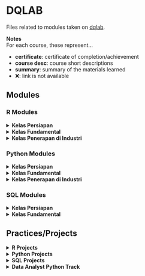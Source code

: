# DQLAB
Files related to modules taken on [dqlab](https://dqlab.id/).

**Notes** <br>
For each course, these represent...
* **certificate**: certificate of completion/achievement
* **course desc**: course short descriptions
* **summary**: summary of the materials learned
* ❌: link is not available


## Modules
### R Modules
<details>
<summary> <b> Kelas Persiapan </b> </summary>
<ul>
  <li>
    [<a href="https://academy.dqlab.id/certificate/pdf/DQLABBGINRSBQSJS" target="_blank" rel="noopener"> certificate </a>]
    [<a href="https://academy.dqlab.id/Certificate_check/result/DQLABBGINRSBQSJS#mycertificate" target="_blank" rel="noopener"> course short descriptions </a>]
    [<a href=""> summary❌ </a>]
    Introduction to Data Science with R
  </li>
  <li>
    [<a href="https://academy.dqlab.id/certificate/pdf/DQLABINTR1AUSVER" target="_blank" rel="noopener"> certificate </a>]
    [<a href="https://academy.dqlab.id/Certificate_check/result/DQLABINTR1AUSVER/NONTRACK#mycertificate" target="_blank" rel="noopener"> course short descriptions </a>]
    [<a href=""> summary❌ </a>]
    R Fundamental for Data Science
  </li>
</ul>
</details>


<details>
<summary> <b> Kelas Fundamental </b> </summary>
<ul>
 <li>
    [<a href="https://academy.dqlab.id/certificate/pdf/DQLABINTS1TMINCQ" target="_blank" rel="noopener"> certificate </a>]
    [<a href="https://academy.dqlab.id/Certificate_check/result/DQLABINTS1TMINCQ#mycertificate" target="_blank" rel="noopener"> course short descriptions </a>]
    [<a href=""> summary❌ </a>]
    Statistics using R for Data Science
  </li>
  <li>
    [<a href="https://academy.dqlab.id/certificate/pdf/DQLABDTWR1TNCNQN" target="_blank" rel="noopener"> certificate </a>]
    [<a href="https://academy.dqlab.id/Certificate_check/result/DQLABDTWR1TNCNQN#mycertificate" target="_blank" rel="noopener"> course short descriptions </a>]
    [<a href=""> summary❌ </a>]
    Data Preparation in Data Science using R
  </li>
  <li>
    [<a href="https://academy.dqlab.id/certificate/pdf/DQLABDTVISEUIEDL" target="_blank" rel="noopener"> certificate </a>]
    [<a href="https://academy.dqlab.id/Certificate_check/result/DQLABDTVISEUIEDL#mycertificate" target="_blank" rel="noopener"> course short descriptions </a>]
    [<a href=""> summary❌ </a>]
    Data Visualization in Data Science using R
  </li>
  <li>
    [<a href="https://academy.dqlab.id/certificate/pdf/DQLABINTR1KMSMRD" target="_blank" rel="noopener"> certificate </a>]
    [<a href="https://academy.dqlab.id/Certificate_check/result/DQLABINTR1KMSMRD#mycertificate" target="_blank" rel="noopener"> course short descriptions </a>]
    [<a href=""> summary❌ </a>]
    Fundamental Data Visualization using R
  </li>
  <li>
    [<a href="https://academy.dqlab.id/certificate/pdf/DQLABAPL4WKNCLV" target="_blank" rel="noopener"> certificate </a>]
    [<a href="https://academy.dqlab.id/Certificate_check/result/DQLABAPL4WKNCLV#mycertificate" target="_blank" rel="noopener"> course short descriptions </a>]
    [<a href=""> summary❌ </a>]
    Advanced Data Visualization with ggplot2 using R
  </li>
  <li>
    [<a href="https://academy.dqlab.id/certificate/pdf/DQLABMMRL1VKGQQB" target="_blank" rel="noopener"> certificate </a>]
    [<a href="https://academy.dqlab.id/Certificate_check/result/DQLABMMRL1VKGQQB#mycertificate" target="_blank" rel="noopener"> course short descriptions </a>]
    [<a href=""> summary❌ </a>]
    Mengenal Model Regresi Linear dengan R
  </li>
  <li>
    [<a href="https://academy.dqlab.id/certificate/pdf/DQLABRFDPPOCRGN" target="_blank" rel="noopener"> certificate </a>]
    [<a href="https://academy.dqlab.id/Certificate_check/result/DQLABRFDPPOCRGN#mycertificate" target="_blank" rel="noopener"> course short descriptions </a>]
    [<a href=""> summary❌ </a>]
    R for Data Professional - Part 1
  </li> 
  <li>
    [<a href="https://academy.dqlab.id/certificate/pdf/DQLABRFDPSQIODP" target="_blank" rel="noopener"> certificate </a>]
    [<a href="https://academy.dqlab.id/Certificate_check/result/DQLABRFDPSQIODP#mycertificate" target="_blank" rel="noopener"> course short descriptions </a>]
    [<a href=""> summary❌ </a>]
    R for Data Professional - Part 2
  </li>  
  <li>
    [<a href="https://academy.dqlab.id/certificate/pdf/DQLABRFDPJGSVPR" target="_blank" rel="noopener"> certificate </a>]
    [<a href="https://academy.dqlab.id/Certificate_check/result/DQLABRFDPJGSVPR#mycertificate" target="_blank" rel="noopener"> course short descriptions </a>]
    [<a href=""> summary❌ </a>]
    R for Data Professional - Part 3
  </li>
  <li>
    [<a href="https://academy.dqlab.id/certificate/pdf/DQLABBDDTRNGIWFV" target="_blank" rel="noopener"> certificate </a>]
    [<a href="https://academy.dqlab.id/Certificate_check/result/DQLABBDDTRNGIWFV#mycertificate" target="_blank" rel="noopener"> course short descriptions </a>]
    [<a href=""> summary❌ </a>]
    Bekerja dengan Data Teks pada R
  </li>
</ul>
</details>

<details>
<summary> <b> Kelas Penerapan di Industri </b> </summary>
<ul>
  <li>
    [<a href="https://academy.dqlab.id/certificate/pdf/DQLABMLFCRFOIDHB" target="_blank" rel="noopener"> certificate </a>]
    [<a href="https://academy.dqlab.id/Certificate_check/result/DQLABMLFCRFOIDHB#mycertificate" target="_blank" rel="noopener"> course short descriptions </a>]
    [<a href=""> summary❌ </a>]
    Data Science in Finance: Credit Risk Analysis
  </li>
  <li>
    [<a href="https://academy.dqlab.id/certificate/pdf/DQLABMLMBAHNIJWO" target="_blank" rel="noopener"> certificate </a>]
    [<a href="https://academy.dqlab.id/Certificate_check/result/DQLABMLMBAHNIJWO#mycertificate" target="_blank" rel="noopener"> course short descriptions </a>]
    [<a href=""> summary❌ </a>]
    Data Science in Retail: Market Basket Analysis
  </li>
  <li>
    [<a href="https://academy.dqlab.id/certificate/pdf/DQLABMLMKTHRGQBF" target="_blank" rel="noopener"> certificate </a>]
    [<a href="https://academy.dqlab.id/Certificate_check/result/DQLABMLMKTHRGQBF#mycertificate" target="_blank" rel="noopener"> course short descriptions </a>]
    [<a href=""> summary❌ </a>]
    Data Science in Marketing: Customer Segmentation
  </li>
  <li>
    [<a href="https://academy.dqlab.id/certificate/pdf/DQLABPCADRRGPTIW" target="_blank" rel="noopener"> certificate </a>]
    [<a href="https://academy.dqlab.id/Certificate_check/result/DQLABPCADRRGPTIW#mycertificate" target="_blank" rel="noopener"> course short descriptions </a>]
    [<a href=""> summary❌ </a>]
    Data Science in Finance: Dimension Reduction
  </li>
  <li>
    [<a href="https://academy.dqlab.id/certificate/pdf/DQLABAPL3GLNRPG" target="_blank" rel="noopener"> certificate </a>]
    [<a href="https://academy.dqlab.id/Certificate_check/result/DQLABAPL3GLNRPG#mycertificate" target="_blank" rel="noopener"> course short descriptions </a>]
    [<a href=""> summary❌ </a>]
    Analisis Data COVID19 di Indonesia
  </li>
  <li>
    [<a href="https://academy.dqlab.id/certificate/pdf/DQLABDSSR1IGTHNP" target="_blank" rel="noopener"> certificate </a>]
    [<a href="https://academy.dqlab.id/Certificate_check/result/DQLABDSSR1IGTHNP#mycertificate" target="_blank" rel="noopener"> course short descriptions </a>]
    [<a href=""> summary❌ </a>]
    A Walk Into Sensory Science
  </li>
  <li>
    [<a href="https://academy.dqlab.id/certificate/pdf/DQLABPEDTRPKGTSD" target="_blank" rel="noopener"> certificate </a>]
    [<a href="https://academy.dqlab.id/Certificate_check/result/DQLABPEDTRPKGTSD#mycertificate" target="_blank" rel="noopener"> course short descriptions </a>]
    [<a href=""> summary❌ </a>]
    Project: Eksplorasi Data Ritel menggunakan R
  </li>
</ul>
</details>


### Python Modules
<details>
<summary> <b> Kelas Persiapan </b> </summary>
<ul>
  <li>
    [<a href="https://academy.dqlab.id/certificate/pdf/DQLABINTP1OJHMGW" target="_blank" rel="noopener"> certificate </a>]
    [<a href="https://academy.dqlab.id/Certificate_check/result/DQLABINTP1OJHMGW#mycertificate" target="_blank" rel="noopener"> course short descriptions </a>]
    [<a href="https://nitrataripin.medium.com/introduction-to-data-science-with-python-4cfd6e13bea0"> summary </a>]
    ✔️ Introduction to Data Science with Python
  </li>
  <li>
    [<a href="https://academy.dqlab.id/certificate/pdf/DQLABINTP1NTJUSM" target="_blank" rel="noopener"> certificate </a>]
    [<a href="https://academy.dqlab.id/Certificate_check/result/DQLABINTP1NTJUSM#mycertificate" target="_blank" rel="noopener"> course short descriptions </a>]
    [<a href="https://nitrataripin.medium.com/python-fundamental-for-data-science-4ee83450f309"> summary </a>]
    ✔️ Python Fundamental for Data Science
  </li>
</ul>
</details>

<details>
<summary> <b> Kelas Fundamental </b> </summary>
<ul>  
  <li>
    [<a href="https://academy.dqlab.id/certificate/pdf/DQLABDTWP1CFNFPD" target="_blank" rel="noopener"> certificate </a>]
    [<a href="https://academy.dqlab.id/Certificate_check/result/DQLABDTWP1CFNFPD#mycertificate" target="_blank" rel="noopener"> course short descriptions </a>]
    [<a href="https://nitrataripin.medium.com/data-wrangling-python-569f8540f4cd"> summary </a>]
    ✔️ Data Wrangling Python
  </li>
  <li>
    [<a href="https://academy.dqlab.id/certificate/pdf/DQLABINTP1FOHWVB" target="_blank" rel="noopener"> certificate </a>]
    [<a href="https://academy.dqlab.id/Certificate_check/result/DQLABINTP1FOHWVB#mycertificate" target="_blank" rel="noopener"> course short descriptions </a>]
    [<a href=""> summary ❌ </a>]
    Python for Data Professional Beginner - Part 1
  </li>
  <li>
    [<a href="https://academy.dqlab.id/certificate/pdf/DQLABINTP1TTWBQF" target="_blank" rel="noopener"> certificate </a>]
    [<a href="https://academy.dqlab.id/Certificate_check/result/DQLABINTP1TTWBQF#mycertificate" target="_blank" rel="noopener"> course short descriptions </a>]
    [<a href=""> summary ❌ </a>]
    Python for Data Professional Beginner - Part 2
  </li>
  <li>
    [<a href="https://academy.dqlab.id/certificate/pdf/DQLABINTP1CGKUNH" target="_blank" rel="noopener"> certificate </a>]
    [<a href="https://academy.dqlab.id/Certificate_check/result/DQLABINTP1CGKUNH#mycertificate" target="_blank" rel="noopener"> course short descriptions </a>]
    [<a href=""> summary❌ </a>]
    Python for Data Professional Beginner - Part 3
  </li>
  <li>
    [<a href="https://academy.dqlab.id/certificate/pdf/DQLABINTP1VFQLVO" target="_blank" rel="noopener"> certificate </a>]
    [<a href="https://academy.dqlab.id/Certificate_check/result/DQLABINTP1VFQLVO#mycertificate" target="_blank" rel="noopener"> course short descriptions </a>]
    [<a href=""> summary❌ </a>]
    Exploratory Data Analysis with Python for Beginner
  </li>
  <li>
    [<a href="https://academy.dqlab.id/certificate/pdf/DQLABDTWP1JSMAFH" target="_blank" rel="noopener"> certificate </a>]
    [<a href="https://academy.dqlab.id/Certificate_check/result/DQLABDTWP1JSMAFH#mycertificate" target="_blank" rel="noopener"> course short descriptions </a>]
    [<a href=""> summary❌ </a>]
    Data Visualization with Python Matplotlib for Beginner - Part 1
  </li>
  <li>
    [<a href="https://academy.dqlab.id/certificate/pdf/DQLABINTP1KNBEQH" target="_blank" rel="noopener"> certificate </a>]
    [<a href="https://academy.dqlab.id/Certificate_check/result/DQLABINTP1KNBEQH#mycertificate" target="_blank" rel="noopener"> course short descriptions </a>]
    [<a href=""> summary❌ </a>]
    Data Visualization with Python Matplotlib for Beginner - Part 2
  </li>
  <li>
    [<a href="https://academy.dqlab.id/certificate/pdf/DQLABDVIZ2ETFQUB" target="_blank" rel="noopener"> certificate </a>]
    [<a href="https://academy.dqlab.id/Certificate_check/result/DQLABDVIZ2ETFQUB#mycertificate" target="_blank" rel="noopener"> course short descriptions </a>]
    [<a href=""> summary❌ </a>]
    Data Quality with Python for Beginner
  </li>
  <li>
    [<a href="https://academy.dqlab.id/certificate/pdf/DQLABDVIZ2GEMAER" target="_blank" rel="noopener"> certificate </a>]	[<a href="https://academy.dqlab.id/Certificate_check/result/DQLABDVIZ2GEMAER#mycertificate" target="_blank" rel="noopener"> course short descriptions </a>]
    [<a href=""> summary❌ </a>]
    Machine Learning With Python for Beginner
  </li>
  <li>
    [<a href="https://academy.dqlab.id/certificate/pdf/DQLABINTP1AMNSKC" target="_blank" rel="noopener"> certificate </a>]	[<a href="https://academy.dqlab.id/Certificate_check/result/DQLABINTP1AMNSKC#mycertificate" target="_blank" rel="noopener"> course short descriptions </a>]
    [<a href=""> summary❌ </a>]
    Fundamental Data Visualization with Python
  </li>
  <li>
    [<a href="https://academy.dqlab.id/certificate/pdf/DQLABINTP1VIOILN" target="_blank" rel="noopener"> certificate </a>]	[<a href="https://academy.dqlab.id/Certificate_check/result/DQLABINTP1VIOILN#mycertificate" target="_blank" rel="noopener"> course short descriptions </a>]
    [<a href=""> summary❌ </a>]
    Data Manipulation with Pandas - Part 1
  </li>
  <li>
    [<a href="https://academy.dqlab.id/certificate/pdf/DQLABINTP1NDJDND" target="_blank" rel="noopener"> certificate </a>]	[<a href="https://academy.dqlab.id/Certificate_check/result/DQLABINTP1NDJDND#mycertificate" target="_blank" rel="noopener"> course short descriptions </a>]
    [<a href=""> summary❌ </a>]
    Data Manipulation with Pandas - Part 2
  </li>
  <li>
    [<a href="https://academy.dqlab.id/certificate/pdf/DQLABDVPP9FERMRO" target="_blank" rel="noopener"> certificate </a>]	[<a href="https://academy.dqlab.id/Certificate_check/result/DQLABDVPP9FERMRO#mycertificate" target="_blank" rel="noopener"> course short descriptions </a>]
    [<a href=""> summary❌ </a>]
    Data Visualization using Plotnine
  </li>
  <li>
    [<a href="https://academy.dqlab.id/certificate/pdf/DQLABSWP1%20RDIRRE" target="_blank" rel="noopener"> certificate </a>]	[<a href="https://academy.dqlab.id/Certificate_check/result/DQLABSWP1 RDIRRE#mycertificate" target="_blank" rel="noopener"> course short descriptions </a>]
    [<a href=""> summary❌ </a>]
    Statistic using Python for Data Science - Part 1
  </li>
  <li>
    [<a href="https://academy.dqlab.id/certificate/pdf/DQLABSWP1%20RDPJOM" target="_blank" rel="noopener"> certificate </a>]	[<a href="https://academy.dqlab.id/Certificate_check/result/DQLABSWP1 RDPJOM#mycertificate" target="_blank" rel="noopener"> course short descriptions </a>]
    [<a href=""> summary❌ </a>]
    Statistic using Python for Data Science - Part 2
  </li>  
  <li>
    [<a href="https://academy.dqlab.id/certificate/pdf/DQLABPDSP1UAFKOG" target="_blank" rel="noopener"> certificate </a>]	[<a href="https://academy.dqlab.id/Certificate_check/result/DQLABPDSP1UAFKOG#mycertificate" target="_blank" rel="noopener"> course short descriptions </a>]
    [<a href=""> summary❌ </a>]
    Populasi dan Sampel
  </li>
  <li>
    [<a href="https://academy.dqlab.id/certificate/pdf/DQLABJDPS1WVGGJB" target="_blank" rel="noopener"> certificate </a>]	[<a href="https://academy.dqlab.id/Certificate_check/result/DQLABJDPS1WVGGJB#mycertificate" target="_blank" rel="noopener"> course short descriptions </a>]
    [<a href=""> summary❌ </a>]
    Jenis Data pada Statistik
  </li>
  <li>
    [<a href="https://academy.dqlab.id/certificate/pdf/DQLABMDNP1CFJAMQ" target="_blank" rel="noopener"> certificate </a>]	[<a href="https://academy.dqlab.id/Certificate_check/result/DQLABMDNP1CFJAMQ#mycertificate" target="_blank" rel="noopener"> course short descriptions </a>]
    [<a href=""> summary❌ </a>]
    Mengenal Distribusi Normal dengan Python
  </li>
  <li>
    [<a href="https://academy.dqlab.id/certificate/pdf/DQLABUDVP1VMWJDK" target="_blank" rel="noopener"> certificate </a>]	[<a href="https://academy.dqlab.id/Certificate_check/result/DQLABUDVP1VMWJDK#mycertificate" target="_blank" rel="noopener"> course short descriptions </a>]
    [<a href=""> summary❌ </a>]
    Ukuran Data: Variasi
  </li>
  <li>
    [<a href="https://academy.dqlab.id/certificate/pdf/DQLABUDVP1GUWTLO" target="_blank" rel="noopener"> certificate </a>]	[<a href="https://academy.dqlab.id/Certificate_check/result/DQLABUDVP1GUWTLO#mycertificate" target="_blank" rel="noopener"> course short descriptions </a>]
    [<a href=""> summary❌ </a>]
    Ukuran Data: Pemusatan
  </li>
  <li>
    [<a href="https://academy.dqlab.id/certificate/pdf/DQLABMVDS1NPRUSM" target="_blank" rel="noopener"> certificate </a>]	[<a href="https://academy.dqlab.id/Certificate_check/result/DQLABMVDS1NPRUSM#mycertificate" target="_blank" rel="noopener"> course short descriptions </a>]
    [<a href=""> summary❌ </a>]
    Mengenal Visualisasi Data Statistik
  </li>
  <li>
    [<a href="https://academy.dqlab.id/certificate/pdf/DQLABMDNP1CDCSLS" target="_blank" rel="noopener"> certificate </a>]	[<a href="https://academy.dqlab.id/Certificate_check/result/DQLABMDNP1CDCSLS#mycertificate" target="_blank" rel="noopener"> course short descriptions </a>]
    [<a href=""> summary❌ </a>]
    Mengenal Model Regresi Linear Pada Python
  </li>
  <li>
    [<a href="https://academy.dqlab.id/certificate/pdf/DQLABDTLRPTAOPKN" target="_blank" rel="noopener"> certificate </a>]	[<a href="https://academy.dqlab.id/Certificate_check/result/DQLABDTLRPTAOPKN#mycertificate" target="_blank" rel="noopener"> course short descriptions </a>]
    [<a href=""> summary❌ </a>]
    Mengolah Data Teks Unstructured dengan REGEX pada Python
  </li>
  <li>
    [<a href="https://academy.dqlab.id/certificate/pdf/DQLABSDVP1NWABHR" target="_blank" rel="noopener"> certificate </a>]	[<a href="https://academy.dqlab.id/Certificate_check/result/DQLABSDVP1NWABHR#mycertificate" target="_blank" rel="noopener"> course short descriptions </a>]
    [<a href=""> summary❌ </a>]
    Pengantar Storytelling dengan Visualisasi menggunakan Python
  </li>
  <li>
    [<a href="https://academy.dqlab.id/certificate/pdf/DQLABBC1GSANDS" target="_blank" rel="noopener"> certificate </a>]	[<a href="https://academy.dqlab.id/Certificate_check/result/DQLABBC1GSANDS#mycertificate" target="_blank" rel="noopener"> course short descriptions </a>]
    [<a href=""> summary❌ </a>]
    Binary Classification
  </li>
  <li>
    [<a href="https://academy.dqlab.id/certificate/pdf/DQLABIDTC1UMEFTO" target="_blank" rel="noopener"> certificate </a>]	[<a href="https://academy.dqlab.id/Certificate_check/result/DQLABIDTC1UMEFTO#mycertificate" target="_blank" rel="noopener"> course short descriptions </a>]
    [<a href=""> summary❌ </a>]
    Implementasi Decision Tree dengan CART
  </li>
  <li>
    [<a href="https://academy.dqlab.id/certificate/pdf/DQLABMLAK1OKQVJN" target="_blank" rel="noopener"> certificate </a>]	[<a href="https://academy.dqlab.id/Certificate_check/result/DQLABMLAK1OKQVJN#mycertificate" target="_blank" rel="noopener"> course short descriptions </a>]
    [<a href=""> summary❌ </a>]
    Machine Learning: Algoritma K-Means dengan Python
  </li>
  <li>
    [<a href="https://academy.dqlab.id/certificate/pdf/DQLABIDTC1PWARJW" target="_blank" rel="noopener"> certificate </a>]	[<a href="https://academy.dqlab.id/Certificate_check/result/DQLABIDTC1PWARJW#mycertificate" target="_blank" rel="noopener"> course short descriptions </a>]
    [<a href=""> summary❌ </a>]
    Metrik Penting pada Algoritma CART
  </li>
  <li>
    [<a href="https://academy.dqlab.id/certificate/pdf/DQLABMRF1JLSMDA" target="_blank" rel="noopener"> certificate </a>]	[<a href="https://academy.dqlab.id/Certificate_check/result/DQLABMRF1JLSMDA#mycertificate" target="_blank" rel="noopener"> course short descriptions </a>]
    [<a href=""> summary❌ </a>]
    Metrik Penting pada Algoritma Random Forest
  </li>
  <li>
    [<a href="https://academy.dqlab.id/certificate/pdf/DQLABMC1CVVIJF" target="_blank" rel="noopener"> certificate </a>]	[<a href="https://academy.dqlab.id/Certificate_check/result/DQLABMC1CVVIJF#mycertificate" target="_blank" rel="noopener"> course short descriptions </a>]
    [<a href=""> summary❌ </a>]
    Multiclass Classification dengan Algoritma Multinomial Naive Bayes dan k-Nearest Neighbors
  </li>
  <li>
    [<a href="https://academy.dqlab.id/certificate/pdf/DQLABPMLP1TSVFOD" target="_blank" rel="noopener"> certificate </a>]	[<a href="https://academy.dqlab.id/Certificate_check/result/DQLABPMLP1TSVFOD#mycertificate" target="_blank" rel="noopener"> course short descriptions </a>]
    [<a href=""> summary❌ </a>]
    Pengantar Machine Learning dengan Python
  </li>
  <li>
    [<a href="https://academy.dqlab.id/certificate/pdf/DQLABDSR1LPGVNW" target="_blank" rel="noopener"> certificate </a>]	[<a href="https://academy.dqlab.id/Certificate_check/result/DQLABDSR1LPGVNW#mycertificate" target="_blank" rel="noopener"> course short descriptions </a>]
    [<a href=""> summary❌ </a>]
    Perkenalan Data Scientist dengan Cerita Kasus Retail
  </li>
  <li>
    [<a href="https://academy.dqlab.id/certificate/pdf/DQLABTTSMLGCURTR" target="_blank" rel="noopener"> certificate </a>]	[<a href="https://academy.dqlab.id/Certificate_check/result/DQLABTTSMLGCURTR#mycertificate" target="_blank" rel="noopener"> course short descriptions </a>]
    [<a href=""> summary❌ </a>]
    Training Set dan Testing Set pada Machine Learning
  </li>
  <li>
    [<a href="https://academy.dqlab.id/certificate/pdf/DQLABDTRF1MQUTDE" target="_blank" rel="noopener"> certificate </a>]	[<a href="https://academy.dqlab.id/Certificate_check/result/DQLABDTRF1MQUTDE#mycertificate" target="_blank" rel="noopener"> course short descriptions </a>]
    [<a href=""> summary❌ </a>]
    Implementasi Decision Tree dengan Random Forest
  </li>
  <li>
    [<a href="https://academy.dqlab.id/certificate/pdf/DQLABPACK1JIAIHT" target="_blank" rel="noopener"> certificate </a>]	[<a href="https://academy.dqlab.id/Certificate_check/result/DQLABPACK1JIAIHT#mycertificate" target="_blank" rel="noopener"> course short descriptions </a>]
    [<a href=""> summary❌ </a>]
    Metrik Statistik Penting pada Algoritma Clustering K-Means
  </li>
</ul>
</details>

<details>
<summary> <b> Kelas Penerapan di Industri </b> </summary>
<ul>
  <li>
    [<a href="https://academy.dqlab.id/certificate/pdf/DQLABFATPYSIMFIF" target="_blank" rel="noopener"> certificate </a>]	[<a href="https://academy.dqlab.id/Certificate_check/result/DQLABFATPYSIMFIF#mycertificate" target="_blank" rel="noopener"> course short descriptions </a>]
    [<a href=""> summary❌ </a>]
    Basic Feature Discovering for Machine Learning
  </li>
  <li>
    [<a href="https://academy.dqlab.id/certificate/pdf/DQLABAPL1%20KWEDSR" target="_blank" rel="noopener"> certificate </a>]	[<a href="https://academy.dqlab.id/Certificate_check/result/DQLABAPL1 KWEDSR#mycertificate" target="_blank" rel="noopener"> course short descriptions </a>]
    [<a href=""> summary❌ </a>]
    Data Science in Telco: Data Cleansing
  </li><li>
    [<a href="https://academy.dqlab.id/certificate/pdf/DQLABAPL2%20RJARDR" target="_blank" rel="noopener"> certificate </a>]	[<a href="https://academy.dqlab.id/Certificate_check/result/DQLABAPL2 RJARDR#mycertificate" target="_blank" rel="noopener"> course short descriptions </a>]
    [<a href=""> summary❌ </a>]
    Customer Churn Prediction using Machine Learning
  </li><li>
    [<a href="https://academy.dqlab.id/certificate/pdf/DQLABDVIZ2IIHMBE" target="_blank" rel="noopener"> certificate </a>]	[<a href="https://academy.dqlab.id/Certificate_check/result/DQLABDVIZ2IIHMBE#mycertificate" target="_blank" rel="noopener"> course short descriptions </a>]
    [<a href=""> summary❌ </a>]
    Data Analyst Project: Business Decision Research
  </li><li>
    [<a href="https://academy.dqlab.id/certificate/pdf/DQLABACWP1EIVAUF" target="_blank" rel="noopener"> certificate </a>]	[<a href="https://academy.dqlab.id/Certificate_check/result/DQLABACWP1EIVAUF#mycertificate" target="_blank" rel="noopener"> course short descriptions </a>]
    [<a href=""> summary❌ </a>]
    Eksplorasi dan Analisis Data COVID-19 Indonesia using Python
  </li><li>
    [<a href="https://academy.dqlab.id/certificate/pdf/DQLABDSCS1IRUBSP" target="_blank" rel="noopener"> certificate </a>]	[<a href="https://academy.dqlab.id/Certificate_check/result/DQLABDSCS1IRUBSP#mycertificate" target="_blank" rel="noopener"> course short descriptions </a>]
    [<a href=""> summary❌ </a>]
    Data Science in Marketing : Customer Segmentation with Python - Part 1
  </li><li>
    [<a href="https://academy.dqlab.id/certificate/pdf/DQLABINTP1HHSTOV" target="_blank" rel="noopener"> certificate </a>]	[<a href="https://academy.dqlab.id/Certificate_check/result/DQLABINTP1HHSTOV#mycertificate" target="_blank" rel="noopener"> course short descriptions </a>]
    [<a href=""> summary❌ </a>]
    Data Science Project: Analisis Data COVID19 di Dunia & ASEAN
  </li><li>
    [<a href="https://academy.dqlab.id/certificate/pdf/DQLABDSCS1HRVWDA" target="_blank" rel="noopener"> certificate </a>]	[<a href="https://academy.dqlab.id/Certificate_check/result/DQLABDSCS1HRVWDA#mycertificate" target="_blank" rel="noopener"> course short descriptions </a>]
    [<a href=""> summary❌ </a>]
    Data Science in Marketing : Customer Segmentation with Python - Part 2
  </li>
</ul>
</details>

### SQL Modules
<details>
<summary> <b> Kelas Persiapan </b> </summary>
<ul>
  <li>
    [<a href="https://academy.dqlab.id/certificate/pdf/DQLABSQLT1CQSIWM" target="_blank" rel="noopener"> certificate </a>]
    [<a href="https://academy.dqlab.id/Certificate_check/result/DQLABSQLT1CQSIWM#mycertificate" target="_blank" rel="noopener"> course short descriptions </a>]
    [<a href=""> summary❌ </a>]
    Fundamental SQL with SELECT Statement
  </li>
  <li>
    [<a href="https://academy.dqlab.id/certificate/pdf/DQLABMDTLRBKFFJH" target="_blank" rel="noopener"> certificate </a>]
    [<a href="https://academy.dqlab.id/Certificate_check/result/DQLABMDTLRBKFFJH#mycertificate" target="_blank" rel="noopener"> course short descriptions </a>]
    [<a href=""> summary❌ </a>]
    Mengolah Data Teks Unstructured dengan REGEX pada SQL
  </li>
</ul>
</details>

<details>
<summary> <b> Kelas Fundamental </b> </summary>
<ul>
  <li>
    [<a href="https://academy.dqlab.id/certificate/pdf/DQLABSQLT2ABHDNE" target="_blank" rel="noopener"> certificate </a>]
    [<a href="https://academy.dqlab.id/Certificate_check/result/DQLABSQLT2ABHDNE#mycertificate" target="_blank" rel="noopener"> course short descriptions </a>]
    [<a href=""> summary❌ </a>]
    Fundamental SQL Using FUNCTION and GROUP BY
  </li>
 <li>
    [<a href="https://academy.dqlab.id/certificate/pdf/DQLABSQLT2MRKBUV" target="_blank" rel="noopener"> certificate </a>]
    [<a href="https://academy.dqlab.id/Certificate_check/result/DQLABSQLT2MRKBUV#mycertificate" target="_blank" rel="noopener"> course short descriptions </a>]
    [<a href=""> summary❌ </a>]
    Fundamental SQL Using INNER JOIN and UNION
  </li>
  <li>
    [<a href="https://academy.dqlab.id/certificate/pdf/DQLABFSQL3MLSUOL" target="_blank" rel="noopener"> certificate </a>]
    [<a href="https://academy.dqlab.id/Certificate_check/result/DQLABFSQL3MLSUOL#mycertificate" target="_blank" rel="noopener"> course short descriptions </a>]
    [<a href=""> summary❌ </a>]
    Fundamental SQL Group By and Having
  </li>
  <li>
    [<a href="https://academy.dqlab.id/certificate/pdf/DQLABMDTDSAKRWDO" target="_blank" rel="noopener"> certificate </a>]
    [<a href="https://academy.dqlab.id/Certificate_check/result/DQLABMDTDSAKRWDO#mycertificate" target="_blank" rel="noopener"> course short descriptions </a>]
    [<a href=""> summary❌ </a>]
    Mengolah Data Teks Dasar pada MySQL
  </li>
  <li>
    [<a href="https://academy.dqlab.id/certificate/pdf/DQLABMDTDSCCQVDQ" target="_blank" rel="noopener"> certificate </a>]
    [<a href="https://academy.dqlab.id/Certificate_check/result/DQLABMDTDSCCQVDQ#mycertificate" target="_blank" rel="noopener"> course short descriptions </a>]
    [<a href=""> summary❌ </a>]
    Memanfaatkan Operator Logika di SQL
  </li>
  <li>
    [<a href="https://academy.dqlab.id/certificate/pdf/DQLABMSSQLHRVACV" target="_blank" rel="noopener"> certificate </a>]
    [<a href="https://academy.dqlab.id/Certificate_check/result/DQLABMSSQLHRVACV#mycertificate" target="_blank" rel="noopener"> course short descriptions </a>]
    [<a href=""> summary❌ </a>]
    Menggunakan Subquery pada SQL
  </li>
  <li>
    [<a href="https://academy.dqlab.id/certificate/pdf/DQLABMDTDSHCIAHA" target="_blank" rel="noopener"> certificate </a>]
    [<a href="https://academy.dqlab.id/Certificate_check/result/DQLABMDTDSHCIAHA#mycertificate" target="_blank" rel="noopener"> course short descriptions </a>]
    [<a href=""> summary❌ </a>]
    Mengolah Data Tanggal dan Jam Dasar dengan MySQL
  </li>
  <li>
    [<a href="https://academy.dqlab.id/certificate/pdf/DQLABMDTDSEWLTEI" target="_blank" rel="noopener"> certificate </a>]
    [<a href="https://academy.dqlab.id/Certificate_check/result/DQLABMDTDSEWLTEI#mycertificate" target="_blank" rel="noopener"> course short descriptions </a>]
    [<a href=""> summary❌ </a>]
    Menggunakan ORDER BY untuk Mengurutkan Data
  </li>
</ul>
</details>


## Practices/Projects
<details>
<summary> <b> R Projects </b> </summary>
<ul>
  <li>
    [<a href="https://academy.dqlab.id/certificate/pdf/DQLABPRJCTTNPHVE" target="_blank" rel="noopener"> certificate </a>]
    [<a href="https://academy.dqlab.id/Certificate_check/result/DQLABPRJCTTNPHVE/NONTRACK#mycertificate" target="_blank" rel="noopener"> course short descriptions </a>]
    [<a href=""> summary❌ </a>]
    Project Machine Learning for Retail with R: Product Packaging
  </li>
  <li>
    [<a href="https://academy.dqlab.id/certificate/pdf/DQLABPRJ8JDBLWB" target="_blank" rel="noopener"> certificate </a>]
    [<a href="https://academy.dqlab.id/Certificate_check/result/DQLABPRJ8JDBLWB/NONTRACK#mycertificate" target="_blank" rel="noopener"> course short descriptions </a>]
    [<a href=""> summary❌ </a>]
    Project Data Analysis for Finance: Performa Cabang
  </li>
  <li>
    [<a href="https://academy.dqlab.id/certificate/pdf/DQLABPRJC9BLHMOC" target="_blank" rel="noopener"> certificate </a>]
    [<a href="https://academy.dqlab.id/Certificate_check/result/DQLABPRJC9BLHMOC/NONTRACK#mycertificate" target="_blank" rel="noopener"> course short descriptions </a>]
    [<a href=""> summary❌ </a>]
    Project Data Analysis for Finance: Proses Investasi Investor
  </li>
  <li>
    [<a href="https://academy.dqlab.id/certificate/pdf/DQLABPAWR1PLUUTW" target="_blank" rel="noopener"> certificate </a>]
    [<a href="https://academy.dqlab.id/Certificate_check/result/DQLABPAWR1PLUUTW/NONTRACK#mycertificate" target="_blank" rel="noopener"> course short descriptions </a>]
    [<a href=""> summary❌ </a>]
    Project: Data Scientist Assessment Using R
  </li>
  <li>
    [<a href="https://academy.dqlab.id/certificate/pdf/DQLABPRAN2VIQBIU" target="_blank" rel="noopener"> certificate </a>]
    [<a href="https://academy.dqlab.id/Certificate_check/result/DQLABPRAN2VIQBIU/NONTRACK#mycertificate" target="_blank" rel="noopener"> course short descriptions </a>]
    [<a href=""> summary❌ </a>]
    Project Analisa Klasifikasi Pinjaman untuk Sektor UMKM
  </li>
</ul>
</details>

<details>
<summary> <b> Python Projects </b> </summary>
<ul>
  <li>
    [<a href="https://academy.dqlab.id/certificate/pdf/DQLABPRJC2VOLJQM" target="_blank" rel="noopener"> certificate </a>]
    [<a href="https://academy.dqlab.id/Certificate_check/result/DQLABPRJC2VOLJQM#mycertificate" target="_blank" rel="noopener"> course short descriptions </a>]
    [<a href=""> summary❌ </a>]
    Data Science Challenge with Python
  </li>
  <li>
    [<a href="https://academy.dqlab.id/certificate/pdf/DQLABPRJC3KLUQUT" target="_blank" rel="noopener"> certificate </a>]
    [<a href="https://academy.dqlab.id/Certificate_check/result/DQLABPRJC3KLUQUT#mycertificate" target="_blank" rel="noopener"> course short descriptions </a>]
    [<a href=""> summary❌ </a>]
    Data Engineer Challenge with Python
  </li>
  <li>
    [<a href="https://academy.dqlab.id/certificate/pdf/DQLABPRJC5NADUUN" target="_blank" rel="noopener"> certificate </a>]
    [<a href="https://academy.dqlab.id/Certificate_check/result/DQLABPRJC5NADUUN#mycertificate" target="_blank" rel="noopener"> course short descriptions </a>]
    [<a href=""> summary❌ </a>]
    Project Machine Learning with Python: Building Recommender System
  </li>
  <li>
    [<a href="https://academy.dqlab.id/certificate/pdf/DQLABPRJC6VCUGTR" target="_blank" rel="noopener"> certificate </a>]
    [<a href="https://academy.dqlab.id/Certificate_check/result/DQLABPRJC6VCUGTR#mycertificate" target="_blank" rel="noopener"> course short descriptions </a>]
    [<a href=""> summary❌ </a>]
    Project Machine Learning with Python: Building Recommender System with Similarity Function
  </li>
  <li>
    [<a href="https://academy.dqlab.id/certificate/pdf/DQLABDEPROTKSUTG" target="_blank" rel="noopener"> certificate </a>]
    [<a href="https://academy.dqlab.id/Certificate_check/result/DQLABDEPROTKSUTG#mycertificate" target="_blank" rel="noopener"> course short descriptions </a>]
    [<a href=""> summary❌ </a>]
    Project Simple ETL with Pandas
  </li>  
</ul>
</details>

<details>
<summary> <b> SQL Projects </b> </summary>
<ul>
  <li>
    [<a href="https://academy.dqlab.id/certificate/pdf/DQLABSQLTSAUNLRO" target="_blank" rel="noopener"> certificate </a>]
    [<a href="https://academy.dqlab.id/Certificate_check/result/DQLABSQLTSAUNLRO#mycertificate" target="_blank" rel="noopener"> course short descriptions </a>]
    [<a href=""> summary❌ </a>]
    Data Engineer Challenge with SQL
  </li>
  <li>
    [<a href="https://academy.dqlab.id/certificate/pdf/DQLABPRJC4QHUUOR" target="_blank" rel="noopener"> certificate </a>]
    [<a href="https://academy.dqlab.id/Certificate_check/result/DQLABPRJC4QHUUOR#mycertificate" target="_blank" rel="noopener"> course short descriptions </a>]
    [<a href=""> summary❌ </a>]
    Project Data Analysis for Retail: Sales Performance Report
  </li>
  <li>
    [<a href="https://academy.dqlab.id/certificate/pdf/DQLABPRJ10QLAOPE" target="_blank" rel="noopener"> certificate </a>]
    [<a href="https://academy.dqlab.id/Certificate_check/result/DQLABPRJ10QLAOPE#mycertificate" target="_blank" rel="noopener"> course short descriptions </a>]
    [<a href=""> summary❌ </a>]
    Project Data Analysis for B2B Retail: Customer Analytics Report
  </li>
  <li>
    [<a href="https://academy.dqlab.id/certificate/pdf/DQLABSQLT2RHVWBI" target="_blank" rel="noopener"> certificate </a>]
    [<a href="https://academy.dqlab.id/Certificate_check/result/DQLABSQLT2RHVWBI#mycertificate" target="_blank" rel="noopener"> course short descriptions </a>]
    [<a href=""> summary❌ </a>]
    Data Analysis for E-Commerce Challenge
  </li>
  <li>
    [<a href="https://academy.dqlab.id/certificate/pdf/DQLABPFSQ2EOKGWC" target="_blank" rel="noopener"> certificate </a>]
    [<a href="https://academy.dqlab.id/Certificate_check/result/DQLABPFSQ2EOKGWC#mycertificate" target="_blank" rel="noopener"> course short descriptions </a>]
    [<a href=""> summary❌ </a>]
    Project: Fundamental SQL Group By and Having
  </li>
</ul>
</details>

<details>
<summary> <b> Data Analyst Python Track </b> </summary>
<ul>
  <li>
    [<a href="https://academy.dqlab.id/certificate/pdf/DQLABDATRCUDEMAV" target="_blank" rel="noopener"> certificate </a>]
    [<a href="https://academy.dqlab.id/Certificate_check/result/DQLABDATRCUDEMAV#mycertificate" target="_blank" rel="noopener"> course short descriptions </a>]
    [<a href=""> summary❌ </a>]
    Data Analyst Python Track
  </li>
</ul>
</details>
